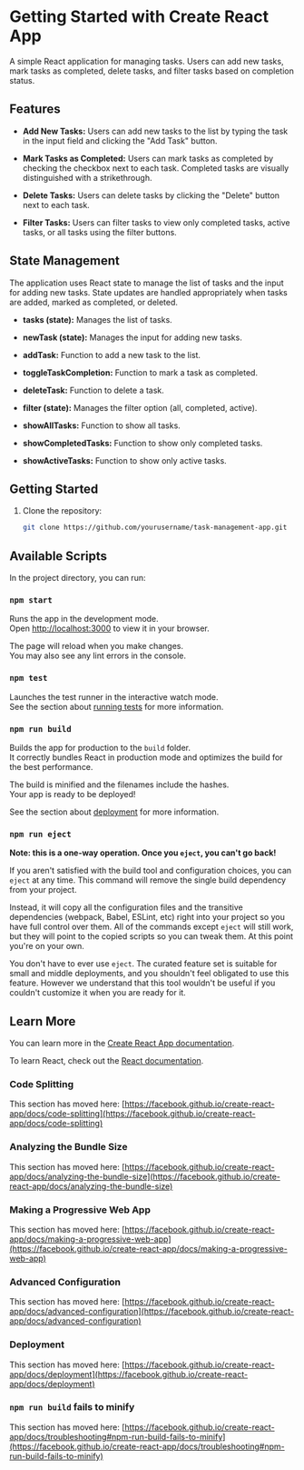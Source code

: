 
# Getting Started with Create React App

A simple React application for managing tasks. Users can add new tasks, mark tasks as completed, delete tasks, and filter tasks based on completion status.

## Features

- **Add New Tasks:** Users can add new tasks to the list by typing the task in the input field and clicking the "Add Task" button.

- **Mark Tasks as Completed:** Users can mark tasks as completed by checking the checkbox next to each task. Completed tasks are visually distinguished with a strikethrough.

- **Delete Tasks:** Users can delete tasks by clicking the "Delete" button next to each task.

- **Filter Tasks:** Users can filter tasks to view only completed tasks, active tasks, or all tasks using the filter buttons.

## State Management

The application uses React state to manage the list of tasks and the input for adding new tasks. State updates are handled appropriately when tasks are added, marked as completed, or deleted.

- **tasks (state):** Manages the list of tasks.

- **newTask (state):** Manages the input for adding new tasks.

- **addTask:** Function to add a new task to the list.

- **toggleTaskCompletion:** Function to mark a task as completed.

- **deleteTask:** Function to delete a task.

- **filter (state):** Manages the filter option (all, completed, active).

- **showAllTasks:** Function to show all tasks.

- **showCompletedTasks:** Function to show only completed tasks.

- **showActiveTasks:** Function to show only active tasks.

## Getting Started

1. Clone the repository:

   ```bash
   git clone https://github.com/yourusername/task-management-app.git

## Available Scripts

In the project directory, you can run:

### `npm start`

Runs the app in the development mode.\
Open [http://localhost:3000](http://localhost:3000) to view it in your browser.

The page will reload when you make changes.\
You may also see any lint errors in the console.

### `npm test`

Launches the test runner in the interactive watch mode.\
See the section about [running tests](https://facebook.github.io/create-react-app/docs/running-tests) for more information.

### `npm run build`

Builds the app for production to the `build` folder.\
It correctly bundles React in production mode and optimizes the build for the best performance.

The build is minified and the filenames include the hashes.\
Your app is ready to be deployed!

See the section about [deployment](https://facebook.github.io/create-react-app/docs/deployment) for more information.

### `npm run eject`

**Note: this is a one-way operation. Once you `eject`, you can't go back!**

If you aren't satisfied with the build tool and configuration choices, you can `eject` at any time. This command will remove the single build dependency from your project.

Instead, it will copy all the configuration files and the transitive dependencies (webpack, Babel, ESLint, etc) right into your project so you have full control over them. All of the commands except `eject` will still work, but they will point to the copied scripts so you can tweak them. At this point you're on your own.

You don't have to ever use `eject`. The curated feature set is suitable for small and middle deployments, and you shouldn't feel obligated to use this feature. However we understand that this tool wouldn't be useful if you couldn't customize it when you are ready for it.

## Learn More

You can learn more in the [Create React App documentation](https://facebook.github.io/create-react-app/docs/getting-started).

To learn React, check out the [React documentation](https://reactjs.org/).

### Code Splitting

This section has moved here: [https://facebook.github.io/create-react-app/docs/code-splitting](https://facebook.github.io/create-react-app/docs/code-splitting)

### Analyzing the Bundle Size

This section has moved here: [https://facebook.github.io/create-react-app/docs/analyzing-the-bundle-size](https://facebook.github.io/create-react-app/docs/analyzing-the-bundle-size)

### Making a Progressive Web App

This section has moved here: [https://facebook.github.io/create-react-app/docs/making-a-progressive-web-app](https://facebook.github.io/create-react-app/docs/making-a-progressive-web-app)

### Advanced Configuration

This section has moved here: [https://facebook.github.io/create-react-app/docs/advanced-configuration](https://facebook.github.io/create-react-app/docs/advanced-configuration)

### Deployment

This section has moved here: [https://facebook.github.io/create-react-app/docs/deployment](https://facebook.github.io/create-react-app/docs/deployment)

### `npm run build` fails to minify

This section has moved here: [https://facebook.github.io/create-react-app/docs/troubleshooting#npm-run-build-fails-to-minify](https://facebook.github.io/create-react-app/docs/troubleshooting#npm-run-build-fails-to-minify)
